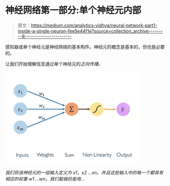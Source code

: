 # 神经网络第一部分:单个神经元内部

> 原文：<https://medium.com/analytics-vidhya/neural-network-part1-inside-a-single-neuron-fee5e44f1e?source=collection_archive---------8----------------------->

感知器或单个神经元是神经网络的基本构件。神经元的概念是基本的，但也是必要的。

让我们开始理解信息通过单个神经元的*正向传播。*

*![](img/75b616a79cc1dfd0ca1d48210208b104.png)*

*我们将该神经元的一组输入定义为 x1，x2 …xn。并且这些输入中的每一个都具有相应的权重 w1 …wn。我们能做的是用…*